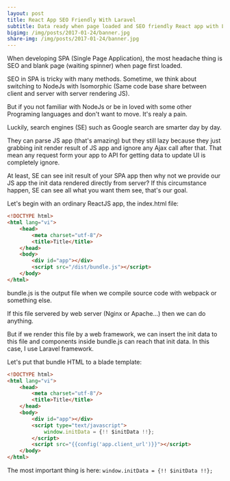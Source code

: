 ```yaml
---
layout: post
title: React App SEO Friendly With Laravel
subtitle: Data ready when page loaded and SEO friendly React app with Laravel
bigimg: /img/posts/2017-01-24/banner.jpg
share-img: /img/posts/2017-01-24/banner.jpg
---
```


When developing SPA (Single Page Application), the most headache thing is SEO and blank page (waiting spinner) when page first loaded.

SEO in SPA is tricky with many methods. Sometime, we think about switching to NodeJs with Isomorphic (Same code base share between client and server with server rendering JS).

But if you not familiar with NodeJs or be in loved with some other Programing languages and don't want to move. It's realy a pain.

Luckily, search engines (SE) such as Google search are smarter day by day.

They can parse JS app (that's amazing) but they still lazy because they just grabbing init render result of JS app and ignore any Ajax call after that. That mean any request form your app to API for getting data to update UI is completely ignore.

At least, SE can see init result of your SPA app then why not we provide our JS app the init data rendered directly from server? If this circumstance happen, SE can see all what you want them see, that's our goal.

Let's begin with an ordinary ReactJS app, the index.html file:


```html
<!DOCTYPE html>
<html lang="vi">
    <head>
        <meta charset="utf-8"/>
        <title>Title</title>
    </head>
    <body>
        <div id="app"></div>
        <script src="/dist/bundle.js"></script>
    </body>
</html>
```

bundle.js is the output file when we compile source code with webpack or something else.

If this file servered by web server (Nginx or Apache...) then we can do anything.

But if we render this file by a web framework, we can insert the init data to this file and components inside bundle.js can reach that init data. In this case, I use Laravel framework.

Let's put that bundle HTML to a blade template:


```html
<!DOCTYPE html>
<html lang="vi">
    <head>
        <meta charset="utf-8"/>
        <title>Title</title>
    </head>
    <body>
        <div id="app"></div>
        <script type="text/javascript">
            window.initData = {!! $initData !!};
        </script>
        <script src="{{config('app.client_url')}}"></script>
    </body>
</html>
```

The most important thing is here: ```window.initData = {!! $initData !!};```

